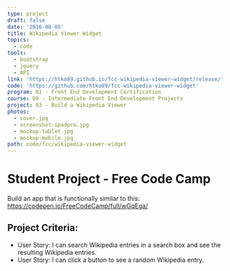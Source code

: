 ```yaml
---
type: project
draft: false
date: '2016-08-05'
title: Wikipedia Viewer Widget
topics:
  - code
tools:
  - bootstrap
  - jquery
  - API
link: 'https://htko89.github.io/fcc-wikipedia-viewer-widget/release/'
code: 'https://github.com/htko89/fcc-wikipedia-viewer-widget'
program: 01 - Front End Development Certification
course: 09 - Intermediate Front End Development Projects
project: 03 - Build a Wikipedia Viewer
photos:
  - cover.jpg
  - screenshot-ipadpro.jpg
  - mockup-tablet.jpg
  - mockup-mobile.jpg
path: code/fcc/wikipedia-viewer-widget
---
```

# Student Project - Free Code Camp
Build an app that is functionally similar to this: https://codepen.io/FreeCodeCamp/full/wGqEga/

## Project Criteria:
* User Story: I can search Wikipedia entries in a search box and see the resulting Wikipedia entries.
* User Story: I can click a button to see a random Wikipedia entry.
